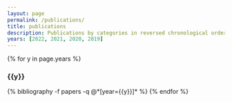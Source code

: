 ```yaml
---
layout: page
permalink: /publications/
title: publications
description: Publications by categories in reversed chronological order. Generated by jekyll-scholar.
years: [2022, 2021, 2020, 2019]
---
```


{% for y in page.years %}
  <h3 class="year">{{y}}</h3>
  {% bibliography -f papers -q @*[year={{y}}]* %}
{% endfor %}
